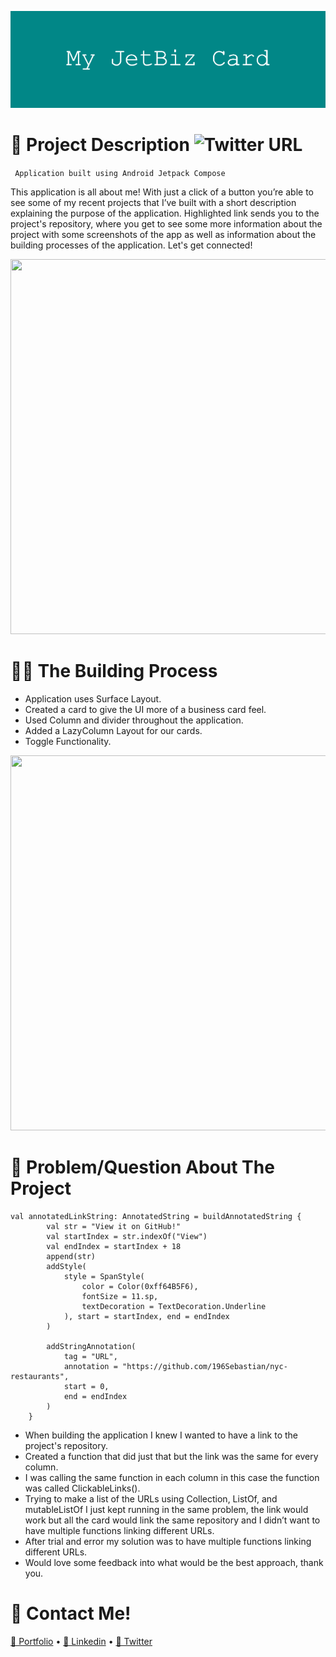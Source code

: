 ![](https://github.com/196Sebastian/jet-biz-card/blob/main/My_JetBiz_Card.png)

# 🌟 Project Description ![Twitter URL](https://img.shields.io/twitter/url?style=social&url=https%3A%2F%2Ftwitter.com%2F196Sebastian)
` Application built using Android Jetpack Compose` 

This application is all about me! With just a click of a button you’re able to see some of my recent projects that I’ve built with a short 
description explaining the purpose of the application. 
Highlighted link sends you to the project's repository, where you get to see some more information about the project with some screenshots of the app 
as well as information about the building processes of the application. 
Let's get connected! 


<img src="https://user-images.githubusercontent.com/87108242/153422512-9394c584-96dd-4fa0-94ec-bafb41369bf0.png" width="600" height="600">

# 👨‍💻 The Building Process
- Application uses Surface Layout.
- Created a card to give the UI more of a business card feel. 
- Used Column and divider throughout the application.
- Added a LazyColumn Layout for our cards.
- Toggle Functionality.




<img src="https://user-images.githubusercontent.com/87108242/153422507-314df6a5-49a7-4c9e-a073-93837c7fba15.png" width="600" height="600">

# 🔧 Problem/Question About The Project
```
val annotatedLinkString: AnnotatedString = buildAnnotatedString {
        val str = "View it on GitHub!"
        val startIndex = str.indexOf("View")
        val endIndex = startIndex + 18
        append(str)
        addStyle(
            style = SpanStyle(
                color = Color(0xff64B5F6),
                fontSize = 11.sp,
                textDecoration = TextDecoration.Underline
            ), start = startIndex, end = endIndex
        )

        addStringAnnotation(
            tag = "URL",
            annotation = "https://github.com/196Sebastian/nyc-restaurants",
            start = 0,
            end = endIndex
        )
    }
```

- When building the application I knew I wanted to have a link to the project's repository.
- Created a function that did just that but the link was the same for every column.
- I was calling the same function in each column in this case the function was called ClickableLinks().
- Trying to make a list of the URLs using Collection﻿, List﻿Of, and mutableListOf I just kept running in the same problem, 
the link would work but all the card would link the same repository and I didn’t want to have multiple functions linking different URLs. 
- After trial and error my solution was to have multiple functions linking different URLs.
- Would love some feedback into what would be the best approach, thank you.

# 🔔 Contact Me!

  [📝 Portfolio](https://sebastiancorrea.netlify.app/) • [💼 Linkedin](https://www.linkedin.com/in/sebastian-correa-b6858b177/) • [🐤 Twitter](https://twitter.com/196Sebastian) 
  
